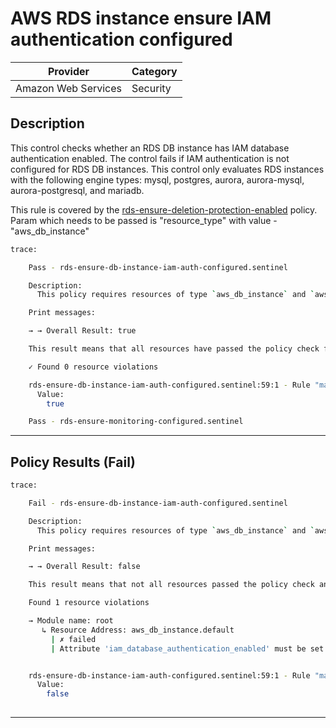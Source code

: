 # AWS RDS instance ensure IAM authentication configured

| Provider            | Category |
|---------------------|----------|
| Amazon Web Services | Security |

## Description

This control checks whether an RDS DB instance has IAM database authentication enabled. 
The control fails if IAM authentication is not configured for RDS DB instances. 
This control only evaluates RDS instances with the following engine types: mysql, postgres, aurora, aurora-mysql, aurora-postgresql, and mariadb.

This rule is covered by the [rds-ensure-deletion-protection-enabled](https://github.com/hashicorp/policy-library-FSBP-Policy-Set-for-AWS-Terraform/blob/main/policies/rds/rds-ensure-deletion-protection-enabled.sentinel) policy.
Param which needs to be passed is "resource_type" with value - "aws_db_instance"

```bash
trace:

    Pass - rds-ensure-db-instance-iam-auth-configured.sentinel

    Description:
      This policy requires resources of type `aws_db_instance` and `aws_rds_cluster` to have `iam_database_authentication_enabled` set to true

    Print messages:

    → → Overall Result: true

    This result means that all resources have passed the policy check for the policy rds-ensure-db-instance-have-iam-auth-configured.

    ✓ Found 0 resource violations

    rds-ensure-db-instance-iam-auth-configured.sentinel:59:1 - Rule "main"
      Value:
        true

    Pass - rds-ensure-monitoring-configured.sentinel

```

---

## Policy Results (Fail)
```bash
trace:

    Fail - rds-ensure-db-instance-iam-auth-configured.sentinel

    Description:
      This policy requires resources of type `aws_db_instance` and `aws_rds_cluster` to have `iam_database_authentication_enabled` set to true

    Print messages:

    → → Overall Result: false

    This result means that not all resources passed the policy check and the protected behavior is not allowed for the policy rds-ensure-db-instance-have-iam-auth-configured.

    Found 1 resource violations

    → Module name: root
       ↳ Resource Address: aws_db_instance.default
         | ✗ failed
         | Attribute 'iam_database_authentication_enabled' must be set to true for 'aws_db_instance' resources. Refer to https://docs.aws.amazon.com/securityhub/latest/userguide/rds-controls.html#rds-10 for more details.


    rds-ensure-db-instance-iam-auth-configured.sentinel:59:1 - Rule "main"
      Value:
        false
        
```

---
